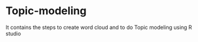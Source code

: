 # Topic-modeling
It contains the steps to create word cloud and to do Topic modeling using R studio
